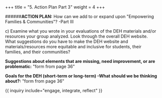 +++
title = "5. Action Plan Part 3"
weight = 4
+++

######**ACTION PLAN:** How can we add to or expand upon "Empowering Families & Communities"? -Part III 

c) Examine what you wrote in your evaluations of the DEH materials and/or resources your group analyzed. Look through the overall DEH website. What suggestions do you have to make the DEH website and materials/resources more equitable and inclusive for students, their families, and their communities?

**Suggestions about elements that are missing, need improvement, or are problematic:**
"form from page 36"

**Goals for the DEH (short-term or long-term) -What should we be thinking about?:**
"form from page 36"

{{ inquiry include="engage, integrate, reflect" }}
